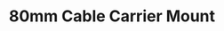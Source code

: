 ---
title: "80mm Cable Carrier Mount"
slug: "80mm-cable-carrier-mount"
description: "This part allows the y-axis cable carrier to be mounted to the cross-slide plate."
Price: $10.00
Quantity:
  genesis: 1
  xl: 1
specs:
  Material: Machined 6061 Aluminum
  Surface Treatments: Tumble polished<br>Sandblasted<br>Clear anodized
internal-specs:
  Internal Part Name: 80mm CC Mount Rev A
  Vendor: LDO
  $/pc: $2.10
  Component Tests: Plate and Bracket Tests
---